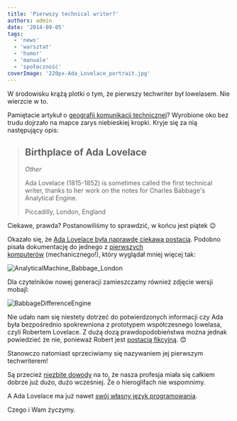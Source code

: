 ```yaml
---
title: 'Pierwszy technical writer?'
authors: admin
date: '2014-09-05'
tags:
  - 'news'
  - 'warsztat'
  - 'humor'
  - 'manuale'
  - 'społeczność'
coverImage: '220px-Ada_Lovelace_portrait.jpg'
---
```


W środowisku krążą plotki o tym, że pierwszy techwriter był lowelasem. Nie
wierzcie w to.

<!--truncate-->

Pamiętacie artykuł o
[geografii komunikacji technicznej](../komunikacja-techniczna-geograficznie/index.md)?
Wyrobione oko bez trudu dojrzało na mapce zarys niebieskiej kropki. Kryje się za
nią następujący opis:

> ## Birthplace of Ada Lovelace
>
> _Other_
>
> Ada Lovelace (1815-1852) is sometimes called the first technical writer,
> thanks to her work on the notes for Charles Babbage's Analytical Engine.
>
> Piccadilly, London, England

Ciekawe, prawda? Postanowiliśmy to sprawdzić, w końcu jest piątek 😉

Okazało się, że
[Ada Lovelace była naprawdę ciekawą postacią](http://en.wikipedia.org/wiki/Ada_Lovelace).
Podobno pisała dokumentację do jednego z
[pierwszych komputerów](http://en.wikipedia.org/wiki/Analytical_Engine) (mechanicznego!),
który wyglądał mniej więcej tak:

![AnalyticalMachine_Babbage_London](images/AnalyticalMachine_Babbage_London.jpg)

Dla czytelników nowej generacji zamieszczamy również zdjęcie wersji mobajl:

![BabbageDifferenceEngine](images/BabbageDifferenceEngine.jpg)

Nie udało nam się niestety dotrzeć do potwierdzonych informacji czy Ada była
bezpośrednio spokrewniona z prototypem współczesnego lowelasa, czyli Robertem
Lovelace. Z dużą dozą prawdopodobieństwa można jednak powiedzieć że nie,
ponieważ Robert jest [postacią fikcyjną](http://en.wikipedia.org/wiki/Clarissa).
😊

Stanowczo natomiast sprzeciwiamy się nazywaniem jej pierwszym techwriterem!

Są przecież [niezbite dowody](../5-sredniowiecznych-jaktosow/index.md) na to, że
nasza profesja miała się całkiem dobrze już dużo, dużo wcześniej. Że o
hieroglifach nie wspomnimy.

A Ada Lovelace ma już nawet
[swój własny język programowania](<http://en.wikipedia.org/wiki/Ada_(programming_language)>).

Czego i Wam życzymy.

